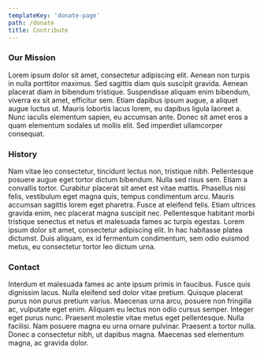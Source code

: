 ```yaml
---
templateKey: 'donate-page'
path: /donate
title: Contribute
---
```

### Our Mission
Lorem ipsum dolor sit amet, consectetur adipiscing elit. Aenean non turpis in nulla porttitor maximus. Sed sagittis diam quis suscipit gravida. Aenean placerat diam in bibendum tristique. Suspendisse aliquam enim bibendum, viverra ex sit amet, efficitur sem. Etiam dapibus ipsum augue, a aliquet augue luctus ut. Mauris lobortis lacus lorem, eu dapibus ligula laoreet a. Nunc iaculis elementum sapien, eu accumsan ante. Donec sit amet eros a quam elementum sodales ut mollis elit. Sed imperdiet ullamcorper consequat. 

### History
Nam vitae leo consectetur, tincidunt lectus non, tristique nibh. Pellentesque posuere augue eget tortor dictum bibendum. Nulla sed risus sem. Etiam a convallis tortor. Curabitur placerat sit amet est vitae mattis. Phasellus nisi felis, vestibulum eget magna quis, tempus condimentum arcu. Mauris accumsan sagittis lorem eget pharetra. Fusce at eleifend felis. Etiam ultrices gravida enim, nec placerat magna suscipit nec. Pellentesque habitant morbi tristique senectus et netus et malesuada fames ac turpis egestas. Lorem ipsum dolor sit amet, consectetur adipiscing elit. In hac habitasse platea dictumst. Duis aliquam, ex id fermentum condimentum, sem odio euismod metus, eu consectetur tortor leo dictum urna. 

### Contact
 Interdum et malesuada fames ac ante ipsum primis in faucibus. Fusce quis dignissim lacus. Nulla eleifend sed dolor vitae pretium. Quisque placerat purus non purus pretium varius. Maecenas urna arcu, posuere non fringilla ac, vulputate eget enim. Aliquam eu lectus non odio cursus semper. Integer eget purus nunc. Praesent molestie vitae metus eget pellentesque. Nulla facilisi. Nam posuere magna eu urna ornare pulvinar. Praesent a tortor nulla. Donec a consectetur nibh, ut dapibus magna. Maecenas sed elementum magna, ac gravida dolor. 